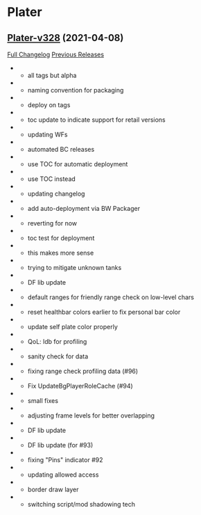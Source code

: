 # Plater

## [Plater-v328](https://github.com/Tercioo/Plater-Nameplates/tree/Plater-v328) (2021-04-08)
[Full Changelog](https://github.com/Tercioo/Plater-Nameplates/compare/Plater-v9.0.2.327-Retail...Plater-v328) [Previous Releases](https://github.com/Tercioo/Plater-Nameplates/releases)

- - all tags but alpha  
- - naming convention for packaging  
- - deploy on tags  
- - toc update to indicate support for retail versions  
- - updating WFs  
- - automated BC releases  
- - use TOC for automatic deployment  
- - use TOC instead  
- - updating changelog  
- - add auto-deployment via BW Packager  
- - reverting for now  
- - toc test for deployment  
- - this makes more sense  
- - trying to mitigate unknown tanks  
- - DF lib update  
- - default ranges for friendly range check on low-level chars  
- - reset healthbar colors earlier to fix personal bar color  
- - update self plate color properly  
- - QoL: ldb for profiling  
- - sanity check for data  
- - fixing range check profiling data (#96)  
- - Fix UpdateBgPlayerRoleCache (#94)  
- - small fixes  
- - adjusting frame levels for better overlapping  
- - DF lib update  
- - DF lib update (for #93)  
- - fixing "Pins" indicator #92  
- - updating allowed access  
- - border draw layer  
- - switching script/mod shadowing tech  
